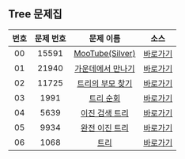 ## Tree 문제집

| 번호  | 문제 번호 |                         문제 이름                          |         소스         |
| :---: | :-------: | :--------------------------------------------------------: | :------------------: |
|  00   |   15591   |  [MooTube(Silver)](https://www.acmicpc.net/problem/15591)  | [바로가기](../15591) |
|  01   |   21940   | [가운데에서 만나기](https://www.acmicpc.net/problem/21940) | [바로가기](../21940) |
|  02   |   11725   | [트리의 부모 찾기](https://www.acmicpc.net/problem/11725)  | [바로가기](../11725) |
|  03   |   1991    |     [트리 순회](https://www.acmicpc.net/problem/1991)      | [바로가기](../1991)  |
|  04   |   5639    |   [이진 검색 트리](https://www.acmicpc.net/problem/5639)   | [바로가기](../5639)  |
|  05   |   9934    |   [완전 이진 트리](https://www.acmicpc.net/problem/9934)   | [바로가기](../9934)  |
|  06   |   1068    |        [트리](https://www.acmicpc.net/problem/1068)        | [바로가기](../1068)  |
